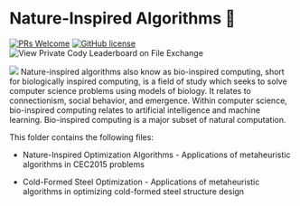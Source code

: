 # Nature-Inspired Algorithms :ant:
[![PRs Welcome](https://img.shields.io/badge/PRs-welcome-brightgreen.svg)](https://github.com/FelipeRamosOliveira/Portifolio/pulls)
[![GitHub license](https://img.shields.io/github/license/Naereen/StrapDown.js.svg)](https://github.com/Naereen/StrapDown.js/blob/master/LICENSE)
![View Private Cody Leaderboard on File Exchange](https://www.mathworks.com/matlabcentral/images/matlab-file-exchange.svg)

![](https://miro.medium.com/max/3600/1*a4n_Dtdnms3jnr-J7MEx9w.gif)
Nature-inspired algorithms also know as bio-inspired computing, short for biologically inspired computing, is a field of study which seeks to solve computer science problems using models of biology. It relates to connectionism, social behavior, and emergence. Within computer science, bio-inspired computing relates to artificial intelligence and machine learning. Bio-inspired computing is a major subset of natural computation.

This folder contains the following files:

* Nature-Inspired Optimization Algorithms - Applications of metaheuristic algorithms in CEC2015 problems

* Cold-Formed Steel Optimization - Applications of metaheuristic algorithms in optimizing cold-formed steel structure design
